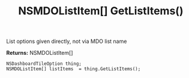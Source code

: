 ﻿---
uid: crmscript_ref_NSDashboardTileOption_GetListItems
title: NSMDOListItem[] GetListItems()
intellisense: NSDashboardTileOption.GetListItems
keywords: NSDashboardTileOption, GetListItems
so.topic: reference
---

List options given directly, not via MDO list name

**Returns:** NSMDOListItem[]


```crmscript
NSDashboardTileOption thing;
NSMDOListItem[] listItems  = thing.GetListItems();
```


